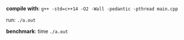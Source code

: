 **compile with**: `g++ -std=c++14 -O2 -Wall -pedantic -pthread main.cpp`

run: `./a.out`

**benchmark**: time `./a.out`
